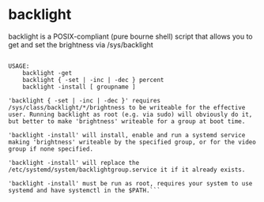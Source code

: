 # backlight
backlight is a POSIX-compliant (pure bourne shell) script that allows you to get and set the brightness via /sys/backlight

```backlight --help 

USAGE:
    backlight -get
    backlight { -set | -inc | -dec } percent
    backlight -install [ groupname ]

'backlight { -set | -inc | -dec }' requires
/sys/class/backlight/*/brightness to be writeable for the effective
user. Running backlight as root (e.g. via sudo) will obviously do it,
but better to make 'brightness' writeable for a group at boot time.

'backlight -install' will install, enable and run a systemd service
making 'brightness' writeable by the specified group, or for the video
group if none specified.

'backlight -install' will replace the
/etc/systemd/system/backlightgroup.service it if it already exists.

'backlight -install' must be run as root, requires your system to use
systemd and have systemctl in the $PATH.```

